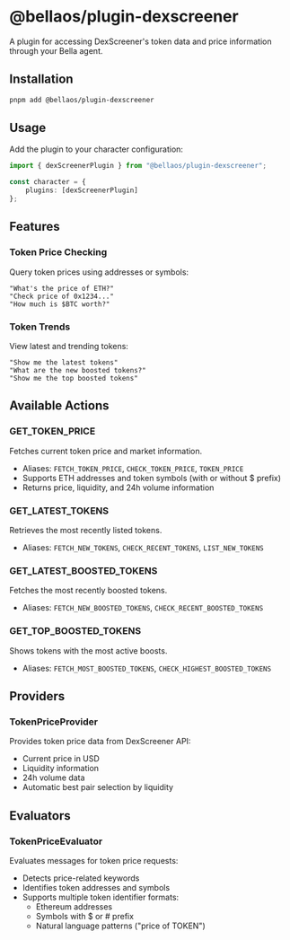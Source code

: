 # @bellaos/plugin-dexscreener

A plugin for accessing DexScreener's token data and price information through your Bella agent.

## Installation

```bash
pnpm add @bellaos/plugin-dexscreener
```

## Usage

Add the plugin to your character configuration:

```typescript
import { dexScreenerPlugin } from "@bellaos/plugin-dexscreener";

const character = {
    plugins: [dexScreenerPlugin]
};
```

## Features

### Token Price Checking
Query token prices using addresses or symbols:
```plaintext
"What's the price of ETH?"
"Check price of 0x1234..."
"How much is $BTC worth?"
```

### Token Trends
View latest and trending tokens:
```plaintext
"Show me the latest tokens"
"What are the new boosted tokens?"
"Show me the top boosted tokens"
```

## Available Actions

### GET_TOKEN_PRICE
Fetches current token price and market information.
- Aliases: `FETCH_TOKEN_PRICE`, `CHECK_TOKEN_PRICE`, `TOKEN_PRICE`
- Supports ETH addresses and token symbols (with or without $ prefix)
- Returns price, liquidity, and 24h volume information

### GET_LATEST_TOKENS
Retrieves the most recently listed tokens.
- Aliases: `FETCH_NEW_TOKENS`, `CHECK_RECENT_TOKENS`, `LIST_NEW_TOKENS`

### GET_LATEST_BOOSTED_TOKENS
Fetches the most recently boosted tokens.
- Aliases: `FETCH_NEW_BOOSTED_TOKENS`, `CHECK_RECENT_BOOSTED_TOKENS`

### GET_TOP_BOOSTED_TOKENS
Shows tokens with the most active boosts.
- Aliases: `FETCH_MOST_BOOSTED_TOKENS`, `CHECK_HIGHEST_BOOSTED_TOKENS`

## Providers

### TokenPriceProvider
Provides token price data from DexScreener API:
- Current price in USD
- Liquidity information
- 24h volume data
- Automatic best pair selection by liquidity

## Evaluators

### TokenPriceEvaluator
Evaluates messages for token price requests:
- Detects price-related keywords
- Identifies token addresses and symbols
- Supports multiple token identifier formats:
  - Ethereum addresses
  - Symbols with $ or # prefix
  - Natural language patterns ("price of TOKEN")
